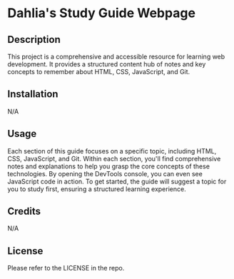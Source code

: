 # Dahlia's Study Guide Webpage

## Description
This project is a comprehensive and accessible resource for learning web development. It provides a structured content hub of notes and key concepts to remember about HTML, CSS, JavaScript, and Git. 

## Installation

N/A

## Usage
Each section of this guide focuses on a specific topic, including HTML, CSS, JavaScript, and Git. Within each section, you'll find comprehensive notes and explanations to help you grasp the core concepts of these technologies. By opening the DevTools console, you can even see JavaScript code in action. To get started, the guide will suggest a topic for you to study first, ensuring a structured learning experience. 


## Credits

N/A

## License
Please refer to the LICENSE in the repo.




